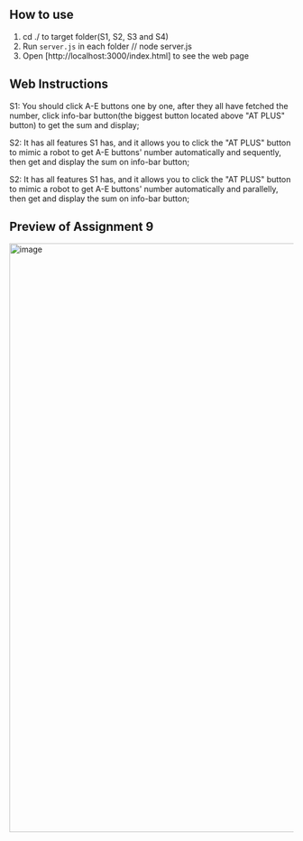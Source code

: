 ## How to use
1. cd ./ to target folder(S1, S2, S3 and S4)
2. Run `server.js` in each folder // node server.js
3. Open [http://localhost:3000/index.html] to see the web page

## Web Instructions

S1: You should click A-E buttons one by one, after they all have fetched the number, click info-bar button(the biggest button located above "AT PLUS" button) to get the sum and display;

S2: It has all features S1 has, and it allows you to click the "AT PLUS" button to mimic a robot to get A-E buttons' number automatically and sequently, then get and display the sum on info-bar button;

S2: It has all features S1 has, and it allows you to click the "AT PLUS" button to mimic a robot to get A-E buttons' number automatically and parallelly, then get and display the sum on info-bar button;

## Preview of Assignment 9

<img width="1532" height="1044" alt="image" src="https://github.com/user-attachments/assets/17abd3b8-01e6-409f-aa36-49dba51a5fac" />